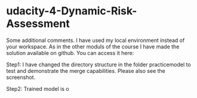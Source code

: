 # udacity-4-Dynamic-Risk-Assessment

Some additional comments.
I have used my local environment instead of your workspace. As in the other moduls of the course
I have made the solution available on github. You can access it here:



Step1:
I have changed the directory structure in the folder practicemodel to test and demonstrate the merge capabilities.
Please also see the screenshot.

Step2:
Trained model is o
